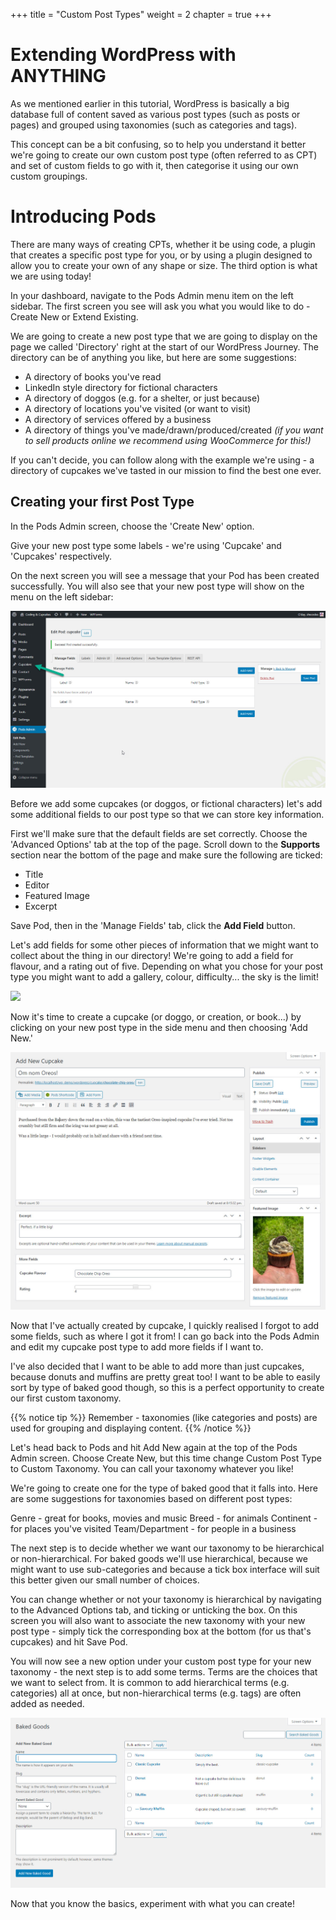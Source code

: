 +++
title = "Custom Post Types"
weight = 2
chapter = true
+++

# Extending WordPress with ANYTHING

As we mentioned earlier in this tutorial, WordPress is basically a big database full of content saved as various post types (such as posts or pages) and grouped using taxonomies (such as categories and tags).

This concept can be a bit confusing, so to help you understand it better we're going to create our own custom post type (often referred to as CPT) and set of custom fields to go with it, then categorise it using our own custom groupings.

# Introducing Pods

There are many ways of creating CPTs, whether it be using code, a plugin that creates a specific post type for you, or by using a plugin designed to allow you to create your own of any shape or size. The third option is what we are using today!

In your dashboard, navigate to the Pods Admin menu item on the left sidebar. The first screen you see will ask you what you would like to do - Create New or Extend Existing.

We are going to create a new post type that we are going to display on the page we called 'Directory' right at the start of our WordPress Journey. The directory can be of anything you like, but here are some suggestions:

- A directory of books you've read
- LinkedIn style directory for fictional characters
- A directory of doggos (e.g. for a shelter, or just because)
- A directory of locations you've visited (or want to visit)
- A directory of services offered by a business
- A directory of things you've made/drawn/produced/created *(if you want to sell products online we recommend using WooCommerce for this!)*

If you can't decide, you can follow along with the example we're using - a directory of cupcakes we've tasted in our mission to find the best one ever.

## Creating your first Post Type

In the Pods Admin screen, choose the 'Create New' option.

Give your new post type some labels - we're using 'Cupcake' and 'Cupcakes' respectively.

On the next screen you will see a message that your Pod has been created successfully. You will also see that your new post type will show on the menu on the left sidebar:

![](images/cupcake_pod.jpg)

Before we add some cupcakes (or doggos, or fictional characters) let's add some additional fields to our post type so that we can store key information.

First we'll make sure that the default fields are set correctly. Choose the 'Advanced Options' tab at the top of the page. Scroll down to the **Supports** section near the bottom of the page and make sure the following are ticked:
- Title
- Editor
- Featured Image
- Excerpt

Save Pod, then in the 'Manage Fields' tab, click the **Add Field** button. 

Let's add fields for some other pieces of information that we might want to collect about the thing in our directory! We're going to add a field for flavour, and a rating out of five. Depending on what you chose for your post type you might want to add a gallery, colour, difficulty... the sky is the limit!

![](images/cupcake_fields.gif)

Now it's time to create a cupcake (or doggo, or creation, or book...) by clicking on your new post type in the side menu and then choosing 'Add New.'

![](images/oreo_example.jpg)

Now that I've actually created by cupcake, I quickly realised I forgot to add some fields, such as where I got it from! I can go back into the Pods Admin and edit my cupcake post type to add more fields if I want to.

I've also decided that I want to be able to add more than just cupcakes, because donuts and muffins are pretty great too! I want to be able to easily sort by type of baked good though, so this is a perfect opportunity to create our first custom taxonomy.

{{% notice tip %}}
Remember - taxonomies (like categories and posts) are used for grouping and displaying content.
{{% /notice %}}

Let's head back to Pods and hit Add New again at the top of the Pods Admin screen. Choose Create New, but this time change Custom Post Type to Custom Taxonomy. You can call your taxonomy whatever you like!

We're going to create one for the type of baked good that it falls into. Here are some suggestions for taxonomies based on different post types:

Genre - great for books, movies and music
Breed - for animals
Continent - for places you've visited
Team/Department - for people in a business

The next step is to decide whether we want our taxonomy to be hierarchical or non-hierarchical. For baked goods we'll use hierarchical, because we might want to use sub-categories and because a tick box interface will suit this better given our small number of choices.

You can change whether or not your taxonomy is hierarchical by navigating to the Advanced Options tab, and ticking or unticking the box. On this screen you will also want to associate the new taxonomy with your new post type - simply tick the corresponding box at the bottom (for us that's cupcakes) and hit Save Pod.

You will now see a new option under your custom post type for your new taxonomy - the next step is to add some terms. Terms are the choices that we want to select from. It is common to add hierarchical terms (e.g. categories) all at once, but non-hierarchical terms (e.g. tags) are often added as needed.

![](images/baked_goods_example.jpg)

Now that you know the basics, experiment with what you can create! 

